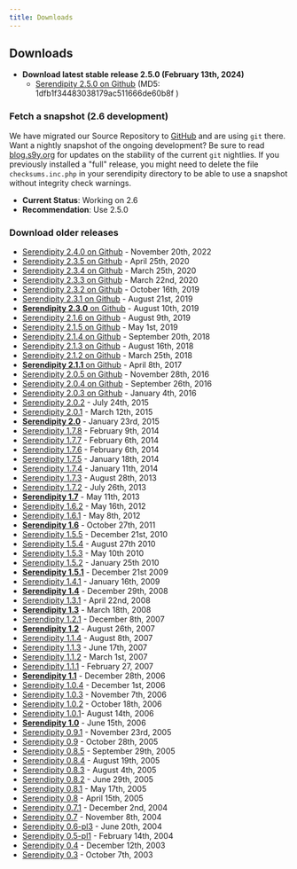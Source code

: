```yaml
---
title: Downloads
---
```


## Downloads

* **Download latest stable release 2.5.0 (February 13th, 2024)**
  * [Serendipity 2.5.0 on Github](https://github.com/s9y/Serendipity/releases/tag/2.5.0)
   (MD5: 1dfb1f34483038179ac511666de60b8f )

### **Fetch a snapshot (2.6 development)**

We have migrated our Source Repository to [GitHub](https://github.com/s9y/Serendipity/) and are using `git` there. Want a nightly snapshot of the ongoing development? Be sure to read [blog.s9y.org](https://blog.s9y.org) for updates on the stability of the current `git` nightlies. If you previously installed a "full" release, you might need to delete the file `checksums.inc.php` in your serendipity directory to be able to use a snapshot without integrity check warnings.

* **Current Status**: Working on 2.6
* **Recommendation**: Use 2.5.0

### **Download older releases**

* [Serendipity 2.4.0 on Github](https://github.com/s9y/Serendipity/releases/tag/2.4.0) - November 20th, 2022
* [Serendipity 2.3.5 on Github](https://github.com/s9y/Serendipity/releases/tag/2.3.5) - April 25th, 2020
* [Serendipity 2.3.4 on Github](https://github.com/s9y/Serendipity/releases/tag/2.3.4) - March 25th, 2020
* [Serendipity 2.3.3 on Github](https://github.com/s9y/Serendipity/releases/tag/2.3.3) - March 22nd, 2020
* [Serendipity 2.3.2 on Github](https://github.com/s9y/Serendipity/releases/tag/2.3.2) - October 16th, 2019
* [Serendipity 2.3.1 on Github](https://github.com/s9y/Serendipity/releases/tag/2.3.1) - August 21st, 2019
* [**Serendipity 2.3.0** on Github](https://github.com/s9y/Serendipity/releases/tag/2.3.0) - August 10th, 2019
* [Serendipity 2.1.6 on Github](https://github.com/s9y/Serendipity/releases/tag/2.1.6) - August 9th, 2019
* [Serendipity 2.1.5 on Github](https://github.com/s9y/Serendipity/releases/tag/2.1.5) - May 1st, 2019
* [Serendipity 2.1.4 on Github](https://github.com/s9y/Serendipity/releases/tag/2.1.4) - September 20th, 2018
* [Serendipity 2.1.3 on Github](https://github.com/s9y/Serendipity/releases/tag/2.1.3) - August 16th, 2018
* [Serendipity 2.1.2 on Github](https://github.com/s9y/Serendipity/releases/tag/2.1.2) - March 25th, 2018
* [**Serendipity 2.1.1** on Github](https://github.com/s9y/Serendipity/releases/tag/2.1.1) - April 8th, 2017
* [Serendipity 2.0.5 on Github](https://github.com/s9y/Serendipity/releases/tag/2.0.5) - November 28th, 2016
* [Serendipity 2.0.4 on Github](https://github.com/s9y/Serendipity/releases/tag/2.0.4) - September 26th, 2016
* [Serendipity 2.0.3 on Github](https://github.com/s9y/Serendipity/releases/tag/2.0.3) - January 4th, 2016
* [Serendipity 2.0.2](http://prdownloads.sourceforge.net/php-blog/serendipity-2.0.2.tar.gz?download) - July 24th, 2015
* [Serendipity 2.0.1](http://prdownloads.sourceforge.net/php-blog/serendipity-2.0.1.tar.gz?download) - March 12th, 2015
* [**Serendipity 2.0**](http://prdownloads.sourceforge.net/php-blog/serendipity-2.0.tar.gz?download) - January 23rd, 2015
* [Serendipity 1.7.8](http://prdownloads.sourceforge.net/php-blog/serendipity-1.7.8.tar.gz?download) - February 9th, 2014
* [Serendipity 1.7.7](http://prdownloads.sourceforge.net/php-blog/serendipity-1.7.7.tar.gz?download) - February 6th, 2014
* [Serendipity 1.7.6](http://prdownloads.sourceforge.net/php-blog/serendipity-1.7.6.tar.gz?download) - February 6th, 2014
* [Serendipity 1.7.5](http://prdownloads.sourceforge.net/php-blog/serendipity-1.7.5.tar.gz?download) - January 18th, 2014
* [Serendipity 1.7.4](http://prdownloads.sourceforge.net/php-blog/serendipity-1.7.4.tar.gz?download) - January 11th, 2014
* [Serendipity 1.7.3](http://prdownloads.sourceforge.net/php-blog/serendipity-1.7.3.tar.gz?download) - August 28th, 2013
* [Serendipity 1.7.2](http://prdownloads.sourceforge.net/php-blog/serendipity-1.7.2.tar.gz?download) - July 26th, 2013
* [**Serendipity 1.7**](http://prdownloads.sourceforge.net/php-blog/serendipity-1.7.tar.gz?download) - May 11th, 2013
* [Serendipity 1.6.2](http://prdownloads.sourceforge.net/php-blog/serendipity-1.6.2.tar.gz?download) - May 16th, 2012
* [Serendipity 1.6.1](http://prdownloads.sourceforge.net/php-blog/serendipity-1.6.1.tar.gz?download) - May 8th, 2012
* [**Serendipity 1.6**](http://prdownloads.sourceforge.net/php-blog/serendipity-1.6.tar.gz?download) - October 27th, 2011
* [Serendipity 1.5.5](http://prdownloads.sourceforge.net/php-blog/serendipity-1.5.5.tar.gz?download) - December 21st, 2010
* [Serendipity 1.5.4](http://prdownloads.sourceforge.net/php-blog/serendipity-1.5.4.tar.gz?download) - August 27th 2010
* [Serendipity 1.5.3](http://prdownloads.sourceforge.net/php-blog/serendipity-1.5.3.tar.gz?download) - May 10th 2010
* [Serendipity 1.5.2](http://prdownloads.sourceforge.net/php-blog/serendipity-1.5.2.tar.gz?download) - January 25th 2010
* [**Serendipity 1.5.1**](http://prdownloads.sourceforge.net/php-blog/serendipity-1.5.1.tar.gz?download) - December 21st 2009
* [Serendipity 1.4.1](http://prdownloads.sourceforge.net/php-blog/serendipity-1.4.1.tar.gz?download) - January 16th, 2009
* [**Serendipity 1.4**](http://prdownloads.sourceforge.net/php-blog/serendipity-1.4.tar.gz?download) - December 29th, 2008
* [Serendipity 1.3.1](http://prdownloads.sourceforge.net/php-blog/serendipity-1.3.1.tar.gz?download) - April 22nd, 2008
* [**Serendipity 1.3**](http://prdownloads.sourceforge.net/php-blog/serendipity-1.3.tar.gz?download) - March 18th, 2008
* [Serendipity 1.2.1](http://prdownloads.sourceforge.net/php-blog/serendipity-1.2.1.tar.gz?download) - December 8th, 2007
* [**Serendipity 1.2**](http://prdownloads.sourceforge.net/php-blog/serendipity-1.2.tar.gz?download) - August 26th, 2007
* [Serendipity 1.1.4](http://prdownloads.sourceforge.net/php-blog/serendipity-1.1.4.tar.gz?download) - August 8th, 2007
* [Serendipity 1.1.3](http://prdownloads.sourceforge.net/php-blog/serendipity-1.1.3.tar.gz?download) - June 17th, 2007
* [Serendipity 1.1.2](http://prdownloads.sourceforge.net/php-blog/serendipity-1.1.2.tar.gz?download) - March 1st, 2007
* [Serendipity 1.1.1](http://prdownloads.sourceforge.net/php-blog/serendipity-1.1.1.tar.gz?download) - February 27, 2007
* [**Serendipity 1.1**](http://prdownloads.sourceforge.net/php-blog/serendipity-1.1.tar.gz?download) - December 28th, 2006
* [Serendipity 1.0.4](http://prdownloads.sourceforge.net/php-blog/serendipity-1.0.4a.tar.gz?download) - December 1st, 2006
* [Serendipity 1.0.3](http://prdownloads.sourceforge.net/php-blog/serendipity-1.0.3a.tar.gz?download) - November 7th, 2006
* [Serendipity 1.0.2](http://prdownloads.sourceforge.net/php-blog/serendipity-1.0.2.tar.gz?download) - October 18th, 2006
* [Serendipity 1.0.1](http://prdownloads.sourceforge.net/php-blog/serendipity-1.0.1.tar.gz?download)- August 14th, 2006
* [**Serendipity 1.0**](http://prdownloads.sourceforge.net/php-blog/serendipity-1.0.tar.gz?download) - June 15th, 2006
* [Serendipity 0.9.1](http://prdownloads.sourceforge.net/php-blog/serendipity-0.9.1.tar.gz?download) - November 23rd, 2005
* [Serendipity 0.9](http://prdownloads.sourceforge.net/php-blog/serendipity-0.9.tar.gz?download) - October 28th, 2005
* [Serendipity 0.8.5](http://prdownloads.sourceforge.net/php-blog/serendipity-0.8.5.tar.gz?download) - September 29th, 2005
* [Serendipity 0.8.4](http://prdownloads.sourceforge.net/php-blog/serendipity-0.8.4.tar.gz?download) - August 19th, 2005
* [Serendipity 0.8.3](http://prdownloads.sourceforge.net/php-blog/serendipity-0.8.3.tar.gz?download) - August 4th, 2005
* [Serendipity 0.8.2](http://prdownloads.sourceforge.net/php-blog/serendipity-0.8.2.tar.gz?download) - June 29th, 2005
* [Serendipity 0.8.1](http://prdownloads.sourceforge.net/php-blog/serendipity-0.8.1.tar.gz?download) - May 17th, 2005
* [Serendipity 0.8](http://prdownloads.sourceforge.net/php-blog/serendipity-0.8.tar.gz?download) - April 15th, 2005
* [Serendipity 0.7.1](http://prdownloads.sourceforge.net/php-blog/serendipity-0.7.1.tar.gz?download) - December 2nd, 2004
* [Serendipity 0.7](http://prdownloads.sourceforge.net/php-blog/serendipity-0.7.tar.gz?download) - November 8th, 2004
* [Serendipity 0.6-pl3](http://prdownloads.sourceforge.net/php-blog/serendipity-0.6-pl3.tar.gz?download) - June 20th, 2004
* [Serendipity 0.5-pl1](http://prdownloads.sourceforge.net/php-blog/serendipity-0.5-pl1.tar.gz?download) - February 14th, 2004
* [Serendipity 0.4](http://prdownloads.sourceforge.net/php-blog/serendipity-0.4.tar.gz?download) - December 12th, 2003
* [Serendipity 0.3](http://prdownloads.sourceforge.net/php-blog/serendipity-0.3.tar.gz?download) - October 7th, 2003
